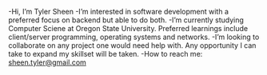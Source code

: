 -Hi, I’m Tyler Sheen
-I’m interested in software development with a preferred focus on backend but able to do both.
-I’m currently studying Computer Sciene at Oregon State University. Preferred learnings include client/server programming, operating systems and networks.
-I’m looking to collaborate on any project one would need help with. Any opportunity I can take to expand my skillset will be taken.
-How to reach me: sheen.tyler@gmail.com
